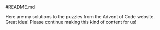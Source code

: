 #README.md

Here are my solutions to the puzzles from the Advent of Code website.
Great idea!
Please continue making this kind of content for us!
